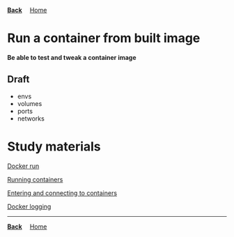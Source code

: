 **[Back](../README.md)**
&emsp;[Home](/README.md)

# Run a container from built image

**Be able to test and tweak a container image**

## Draft
- envs
- volumes
- ports
- networks

# Study materials

[Docker run](https://capgemini.udemy.com/course/learn-docker/learn/lecture/7894016#overview)

[Running containers](https://capgemini.udemy.com/course/docker-tutorial/learn/lecture/16121165#overview)

[Entering and connecting to containers](https://capgemini.udemy.com/course/docker-tutorial/learn/lecture/16122371#overview)

[Docker logging](https://capgemini.udemy.com/course/docker-tutorial/learn/lecture/16122747#overview)

---
**[Back](../README.md)**
&emsp;[Home](/README.md)
